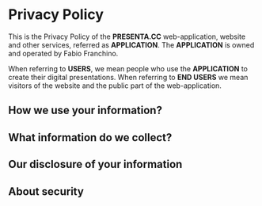 # Privacy Policy

This is the Privacy Policy of the **PRESENTA.CC** web-application, website and other services, referred as **APPLICATION**. The **APPLICATION** is owned and operated by Fabio Franchino.

When referring to **USERS**, we mean people who use the **APPLICATION** to create their digital presentations. When referring to **END USERS** we mean visitors of the website and the public part of the web-application.



## How we use your information?



## What information do we collect?



## Our disclosure of your information




## About security